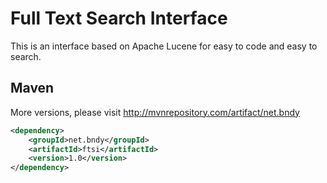 # Full Text Search Interface

This is an interface based on Apache Lucene for easy to code and easy to search.

## Maven

More versions, please visit http://mvnrepository.com/artifact/net.bndy

```xml
<dependency>
    <groupId>net.bndy</groupId>
    <artifactId>ftsi</artifactId>
    <version>1.0</version>
</dependency>

```
